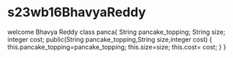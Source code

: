 # s23wb16BhavyaReddy
welcome Bhavya Reddy
class panca{ String pancake_topping; String size; integer cost; 
public(String pancake_topping,String size,integer cost)
{ this.pancake_topping=pancake_topping; this.size=size; this.cost= cost; } }
